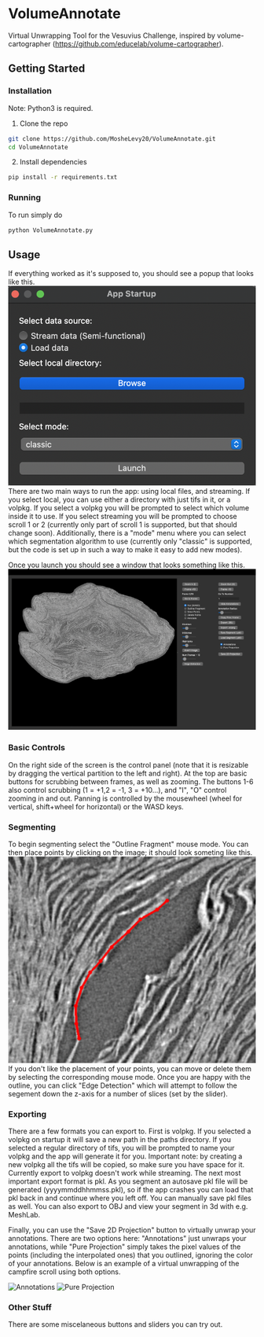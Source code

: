 # VolumeAnnotate
Virtual Unwrapping Tool for the Vesuvius Challenge, inspired by volume-cartographer (https://github.com/educelab/volume-cartographer).

## Getting Started
### Installation
Note: Python3 is required.
1. Clone the repo
```sh
git clone https://github.com/MosheLevy20/VolumeAnnotate.git
cd VolumeAnnotate
```
2. Install dependencies
```sh
pip install -r requirements.txt
```
### Running
To run simply do
```sh
python VolumeAnnotate.py
```

## Usage
If everything worked as it's supposed to, you should see a popup that looks like this.
![layout](https://github.com/MosheLevy20/VolumeAnnotate/blob/main/Images/startup.png)
There are two main ways to run the app: using local files, and streaming. If you select local, you can use either a directory with just tifs in it, or a volpkg. If you select a volpkg you will be prompted to select which volume inside it to use.
If you select streaming you will be prompted to choose scroll 1 or 2 (currently only part of scroll 1 is supported, but that should change soon).
Additionally, there is a "mode" menu where you can select which segmentation algorithm to use (currently only "classic" is supported, but the code is set up in such a way to make it easy to add new modes).

Once you launch you should see a window that looks something like this.
![layout](https://github.com/MosheLevy20/VolumeAnnotate/blob/main/Images/Layout.png)


### Basic Controls
On the right side of the screen is the control panel (note that it is resizable by dragging the vertical partition to the left and right). At the top are basic buttons for scrubbing between frames, as well as zooming. The buttons 1-6 also control scrubbing (1 = +1,2 = -1, 3 = +10...), and "I", "O" control zooming in and out. Panning is controlled by the mousewheel (wheel for vertical, shift+wheel for horizontal) or the WASD keys.
### Segmenting
To begin segmenting select the "Outline Fragment" mouse mode. You can then place points by clicking on the image; it should look someting like this.
![outline fragment](https://github.com/MosheLevy20/VolumeAnnotate/blob/main/Images/outline.png)
If you don't like the placement of your points, you can move or delete them by selecting the corresponding mouse mode.
Once you are happy with the outline, you can click "Edge Detection" which will attempt to follow the segement down the z-axis for a number of slices (set by the slider). 

### Exporting
There are a few formats you can export to. First is volpkg. If you selected a volpkg on startup it will save a new path in the paths directory. If you selected a regular directory of tifs, you will be prompted to name your volpkg and the app will generate it for you. Important note: by creating a new volpkg all the tifs will be copied, so make sure you have space for it. Currently export to volpkg doesn't work while streaming. 
The next most important export format is pkl. As you segment an autosave pkl file will be generated (yyyymmddhhmmss.pkl), so if the app crashes you can load that pkl back in and continue where you left off. You can manually save pkl files as well. You can also export to OBJ and view your segment in 3d with e.g. MeshLab.

Finally, you can use the "Save 2D Projection" button to virtually unwrap your annotations. There are two options here: "Annotations" just unwraps your annotations, while "Pure Projection" simply takes the pixel values of the points (including the interpolated ones) that you outlined, ignoring the color of your annotations. Below is an example of a virtual unwrapping of the campfire scroll using both options.

![Annotations](https://github.com/MosheLevy20/VolumeAnnotate/blob/main/Images/manualAnn.png)
![Pure Projection](https://github.com/MosheLevy20/VolumeAnnotate/blob/main/Images/ManualPure.png)


### Other Stuff
There are some miscelaneous buttons and sliders you can try out.